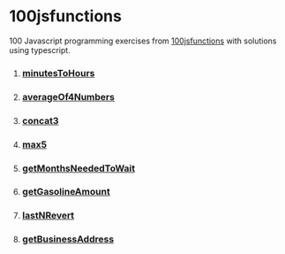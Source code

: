 # 100jsfunctions
100 Javascript programming exercises from [100jsfunctions](https://100jsfunctions.com) with solutions using typescript.

1. ### [minutesToHours](https://github.com/akramnarejo/100jsfunctions/blob/main/minutesToHours.ts)
2. ### [averageOf4Numbers](https://github.com/akramnarejo/100jsfunctions/blob/main/averageOf4Numbers.ts)
3. ### [concat3](https://github.com/akramnarejo/100jsfunctions/blob/main/concat3.ts)
4. ### [max5](https://github.com/akramnarejo/100jsfunctions/blob/main/max5.ts)
5. ### [getMonthsNeededToWait](https://github.com/akramnarejo/100jsfunctions/blob/main/getMonthsNeededToWait.ts)
6. ### [getGasolineAmount](https://github.com/akramnarejo/100jsfunctions/blob/main/getGasolineAmount.ts)
7. ### [lastNRevert](https://github.com/akramnarejo/100jsfunctions/blob/main/lastNRevert.ts)
7. ### [getBusinessAddress](https://github.com/akramnarejo/100jsfunctions/blob/main/getBusinessAddress.ts)